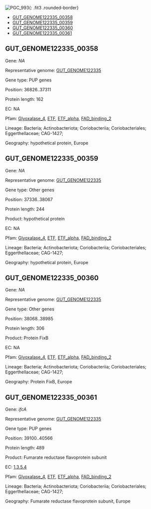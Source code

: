 ![PGC_993](../static/images/Clusters_figure/PGC_993.jpg){: .fit3 .rounded-border}

<ul id="myTab" class="nav nav-tabs">
  <li class="active">
        <a href="#tab1" data-toggle="tab">GUT_GENOME122335_00358</a>
  </li>
<li><a href="#tab2" data-toggle="tab">GUT_GENOME122335_00359</a></li>
<li><a href="#tab3" data-toggle="tab">GUT_GENOME122335_00360</a></li>
<li><a href="#tab4" data-toggle="tab">GUT_GENOME122335_00361</a></li>
</ul>

<div id="myTabContent" class="tab-content">
  <div class="tab-pane fade in active" id="tab1">

<h2 id="GUT_GENOME122335_00358">GUT_GENOME122335_00358</h2>
<p>Gene: <em>NA</em>
<p>Representative genome: <a href="https://www.ebi.ac.uk/metagenomics/genomes/MGYG-HGUT-01062">GUT_GENOME122335</a></p>
<p>Gene type: PUP genes</p>
<p>Position: 36826..37311</p>
<p>Protein length: 162</p>
<p>EC: NA</p>
<p>Pfam: <a href="http://pfam.xfam.org/family/Glyoxalase_4">Glyoxalase_4</a>, <a href="http://pfam.xfam.org/family/ETF">ETF</a>, <a href="http://pfam.xfam.org/family/ETF_alpha">ETF_alpha</a>, <a href="http://pfam.xfam.org/family/FAD_binding_2">FAD_binding_2</a></p>
<p>Lineage: Bacteria; Actinobacteriota; Coriobacteriia; Coriobacteriales; Eggerthellaceae; CAG-1427; </p>
<p>Geography: hypothetical protein, Europe</p>
  </div>

  <div class="tab-pane fade" id="tab2">

<h2 id="GUT_GENOME122335_00359">GUT_GENOME122335_00359</h2>
<p>Gene: <em>NA</em></p>
<p>Representative genome: <a href="https://www.ebi.ac.uk/metagenomics/genomes/MGYG-HGUT-01062">GUT_GENOME122335</a></p>
<p>Gene type: Other genes</p>
<p>Position: 37336..38067</p>
<p>Protein length: 244</p>
<p>Product: hypothetical protein</p>
<p>EC: NA</p>
<p>Pfam: <a href="http://pfam.xfam.org/family/Glyoxalase_4">Glyoxalase_4</a>, <a href="http://pfam.xfam.org/family/ETF">ETF</a>, <a href="http://pfam.xfam.org/family/ETF_alpha">ETF_alpha</a>, <a href="http://pfam.xfam.org/family/FAD_binding_2">FAD_binding_2</a></p>
<p>Lineage: Bacteria; Actinobacteriota; Coriobacteriia; Coriobacteriales; Eggerthellaceae; CAG-1427; </p>
<p>Geography: hypothetical protein, Europe</p>

  </div>
  <div class="tab-pane fade" id="tab3">

<h2 id="GUT_GENOME122335_00360">GUT_GENOME122335_00360</h2>
<p>Gene: <em>NA</em></p>
<p>Representative genome: <a href="https://www.ebi.ac.uk/metagenomics/genomes/MGYG-HGUT-01062">GUT_GENOME122335</a></p>
<p>Gene type: Other genes</p>
<p>Position: 38068..38985</p>
<p>Protein length: 306</p>
<p>Product: Protein FixB</p>
<p>EC: NA</p>
<p>Pfam: <a href="http://pfam.xfam.org/family/Glyoxalase_4">Glyoxalase_4</a>, <a href="http://pfam.xfam.org/family/ETF">ETF</a>, <a href="http://pfam.xfam.org/family/ETF_alpha">ETF_alpha</a>, <a href="http://pfam.xfam.org/family/FAD_binding_2">FAD_binding_2</a></p>
<p>Lineage: Bacteria; Actinobacteriota; Coriobacteriia; Coriobacteriales; Eggerthellaceae; CAG-1427; </p>
<p>Geography: Protein FixB, Europe</p>

  </div>
  <div class="tab-pane fade" id="tab4">

<h2 id="GUT_GENOME122335_00361">GUT_GENOME122335_00361</h2>
<p>Gene: <em>ifcA</em></p>
<p>Representative genome: <a href="https://www.ebi.ac.uk/metagenomics/genomes/MGYG-HGUT-01062">GUT_GENOME122335</a></p>
<p>Gene type: PUP genes</p>
<p>Position: 39100..40566</p>
<p>Protein length: 489</p>
<p>Product: Fumarate reductase flavoprotein subunit</p>
<p>EC: <a href="https://www.brenda-enzymes.org/enzyme.php?ecno=1.3.5.4">1.3.5.4</a></p>
<p>Pfam: <a href="http://pfam.xfam.org/family/Glyoxalase_4">Glyoxalase_4</a>, <a href="http://pfam.xfam.org/family/ETF">ETF</a>, <a href="http://pfam.xfam.org/family/ETF_alpha">ETF_alpha</a>, <a href="http://pfam.xfam.org/family/FAD_binding_2">FAD_binding_2</a></p>
<p>Lineage: Bacteria; Actinobacteriota; Coriobacteriia; Coriobacteriales; Eggerthellaceae; CAG-1427; </p>
<p>Geography: Fumarate reductase flavoprotein subunit, Europe</p>

  </div>
</div>
